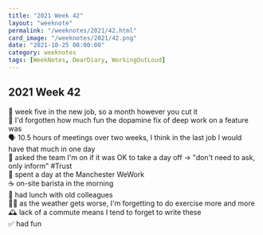 ```yaml
---
title: "2021 Week 42"
layout: "weeknote"
permalink: "/weeknotes/2021/42.html"
card_image: "/weeknotes/2021/42.png"
date: "2021-10-25 08:00:00"
category: weeknotes
tags: [WeekNotes, DearDiary, WorkingOutLoud]
---
```


## 2021 Week 42

📅 week five in the new job, so a month however you cut it <br/>
🚀 I'd forgotten how much fun the dopamine fix of deep work on a feature was <br/>
🗣 10.5 hours of meetings over two weeks, I think in the last job I would have that much in one day <br/>
🤯 asked the team I'm on if it was OK to take a day off -> "don't need to ask, only inform" #Trust <br/>
🏢 spent a day at the Manchester WeWork <br/> 
☕️ on-site barista in the morning <br/>
🍕 had lunch with old colleagues <br/>
🏃‍♀️ as the weather gets worse, I'm forgetting to do exercise more and more <br/>
🕰 lack of a commute means I tend to forget to write these <br/>
✅ had fun <br/>


